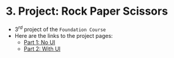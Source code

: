 # 3. Project: Rock Paper Scissors
* $3^{rd}$ project of the `Foundation Course`
* Here are the links to the project pages:
  * [Part 1: No UI](https://www.theodinproject.com/lessons/foundations-rock-paper-scissors)
  * [Part 2: With UI](https://www.theodinproject.com/lessons/foundations-revisiting-rock-paper-scissors)
